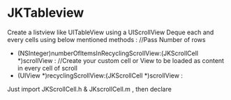 # JKTableview
Create a listview like UITableView using a UIScrollView
Deque each and every cells using below mentioned methods :
//Pass Number of rows
- (NSInteger)numberOfItemsInRecyclingScrollView:(JKScrollCell *)scrollView : 
//Create your custom cell or View to be loaded as content in every cell of scroll
- (UIView *)recyclingScrollView:(JKScrollCell *)scrollView :


Just import JKScrollCell.h & JKscrollCell.m , then declare <JKScrollDataSource> 

